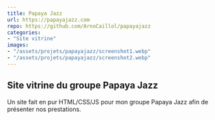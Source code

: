 ```yaml
---
title: Papaya Jazz
url: https://papayajazz.com
repo: https://github.com/ArnoCaillol/papayajazz
categories:
- "Site vitrine"
images:
- "/assets/projets/papayajazz/screenshot1.webp"
- "/assets/projets/papayajazz/screenshot2.webp"
---
```


## Site vitrine du groupe Papaya Jazz

Un site fait en pur HTML/CSS/JS pour mon groupe Papaya Jazz afin de présenter nos prestations.